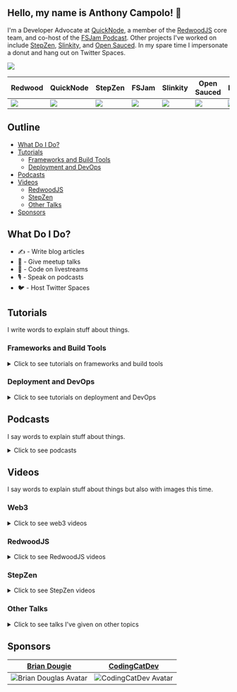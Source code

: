 ## Hello, my name is Anthony Campolo! :wave:

I'm a Developer Advocate at [QuickNode](https://www.quicknode.com/), a member of the [RedwoodJS](https://redwoodjs.com/) core team, and co-host of the [FSJam Podcast](https://fsjam.org/). Other projects I've worked on include [StepZen](https://stepzen.com/), [Slinkity](https://slinkity.dev/), and [Open Sauced](https://opensauced.pizza/). In my spare time I impersonate a donut and hang out on Twitter Spaces.

<a href="https://twitter.com/intent/follow?screen_name=ajcwebdev&tw_p=followbutton"><img src="https://img.shields.io/twitter/follow/ajcwebdev?label=%40ajcwebdev&style=social"></a>

|**Redwood**|**QuickNode**|**StepZen**|**FSJam**  |**Slinkity**|**Open Sauced**|**Lunch.dev**|
|-----------|-------------|-----------|-----------|------------|---------------|-------------|
|![](https://avatars.githubusercontent.com/u/45050444?s=90&v=4)|![](https://avatars.githubusercontent.com/u/53955811?s=90&v=4)|![](https://avatars.githubusercontent.com/u/78568488?s=90&v=4)|![](https://avatars.githubusercontent.com/u/70036575?s=90&v=4)|![](https://avatars.githubusercontent.com/u/89559275?s=90&v=4)|![](https://avatars.githubusercontent.com/u/57568598?s=90&v=4)|![](https://avatars.githubusercontent.com/u/76407473?s=90&v=4)|

## Outline

* [What Do I Do?](#what-do-i-do)
* [Tutorials](#tutorials)
  * [Frameworks and Build Tools](#frameworks-and-build-tools)
  * [Deployment and DevOps](#deployment-and-devops)
* [Podcasts](#podcasts)
* [Videos](#videos)
  * [RedwoodJS](#redwoodjs)
  * [StepZen](#stepzen)
  * [Other Talks](#other-talks)
* [Sponsors](#sponsors)

## What Do I Do?

* :writing_hand: - Write blog articles
* :speech_balloon: - Give meetup talks
* :movie_camera: - Code on livestreams
* :studio_microphone: - Speak on podcasts
* :bird: - Host Twitter Spaces

## Tutorials

I write words to explain stuff about things.

### Frameworks and Build Tools

<details>
  <summary>Click to see tutorials on frameworks and build tools</summary><br>

  | Blog                                                                                                                   | Repo                                                         |
  | ---------------------------------------------------------------------------------------------------------------------- | ------------------------------------------------------------ |
  | [A First Look at Astro](https://dev.to/ajcwebdev/a-first-look-at-astro-2937)                                           | [Repo](https://github.com/ajcwebdev/ajcwebdev-astro)         |
  | [A First Look at Oak](https://dev.to/ajcwebdev/a-first-look-at-oak-2gob)                                               | [Repo](https://github.com/ajcwebdev/ajcwebdev-oak)           |
  | [A First Look at Nuxt 3](https://dev.to/ajcwebdev/a-first-look-at-nuxt-3-1769)                                         | [Repo](https://github.com/ajcwebdev/ajcwebdev-nuxt3)         |
  | [A First Look at GraphQL Helix](https://dev.to/ajcwebdev/a-first-look-at-graphql-helix-1db3)                           | [Repo](https://github.com/ajcwebdev/ajcwebdev-graphql-helix) |
  | [A First Look at KeystoneJS](https://dev.to/ajcwebdev/a-first-look-at-keystonejs-267m)                                 | [Repo](https://github.com/ajcwebdev/ajcwebdev-keystone)      |
  | [A First Look at Slinkity](https://dev.to/ajcwebdev/a-first-look-at-slinkity-3ig)                                      | [Repo](https://github.com/ajcwebdev/ajcwebdev-slinkity)      |
  | [A First Look at React 18 with Vite and Netlify](https://ajcwebdev.com/a-first-look-at-react-18-with-vite-and-netlify) | [Repo](https://github.com/ajcwebdev/ajcwebdev-react18)       |
  | [A First Look at Remix](https://dev.to/ajcwebdev/a-first-look-at-remix-2cp1)                                           | [Repo](https://github.com/ajcwebdev/ajcwebdev-remix)         |
  | [A First Look at Vite](https://dev.to/ajcwebdev/a-first-look-at-vite-m8n)                                              | [Repo](https://github.com/ajcwebdev/ajcwebdev-vite)          |
  | [A First Look at SvelteKit](https://dev.to/ajcwebdev/a-first-look-at-svelte-kit-372h)                                  | TODO                                                         |
  | [A First Look at RedwoodJS](https://community.redwoodjs.com/t/a-first-look-at-redwoodjs-complete-series/1143)          | [Repo](https://github.com/ajcwebdev/ajcwebdev-redwood)       |
</details>

### Deployment and DevOps

<details>
  <summary>Click to see tutorials on deployment and DevOps</summary><br>

  | Blog|Repo|
  | ------------------------------------------------------------------------------------------------------------------- | --------------------------------------------------------------- |
  | [A First Look at Pulumi](https://dev.to/ajcwebdev/a-first-look-at-pulumi-4h3l)                                      | [Repo](https://github.com/ajcwebdev/ajcwebdev-pulumi)           |
  | [A First Look at AWS Fargate](https://dev.to/ajcwebdev/a-first-look-at-aws-fargate-395f)                            | TODO                                                            |
  | [A First Look at Serverless Cloud](https://dev.to/ajcwebdev/a-first-look-at-serverless-cloud-3e18)                  | [Repo](https://github.com/ajcwebdev/ajcwebdev-serverless-cloud) |
  | [A First Look at Fly](https://dev.to/ajcwebdev/a-first-look-at-fly-3a87)                                            | [Repo](https://github.com/ajcwebdev/ajcwebdev-fly)              |
  | [A First Look at GitHub Actions](https://dev.to/ajcwebdev/a-first-look-at-github-actions-1j9d)                      | [Repo](https://github.com/ajcwebdev/ajcwebdev-actions)          |
  | [A First Look at PostGraphile with Railway](https://dev.to/ajcwebdev/a-first-look-at-postgraphile-with-railway-1k9d)| TODO                                                            |
  | [A First Look at Deno Deploy](https://dev.to/ajcwebdev/a-first-look-at-deno-deploy-3hmc)                            | [Repo](https://github.com/ajcwebdev/ajcwebdev-deno)             |
  | [A First Look at Docker](https://dev.to/ajcwebdev/a-first-look-at-docker-3hfg)                                      | [Repo](https://github.com/ajcwebdev/ajcwebdev-docker)           |
  | [A First Look at Azure Functions](https://dev.to/ajcwebdev/a-first-look-at-azure-functions-i6f)                     | [Repo](https://github.com/ajcwebdev/ajcwebdev-azure)            |
  | [A First Look at Serverless Framework](https://dev.to/ajcwebdev/a-first-look-at-the-serverless-framework-3okh)      | [Repo](https://github.com/ajcwebdev/ajcwebdev-serverless)       |
  | [A First Look at Architect](https://dev.to/ajcwebdev/a-first-look-at-architect-5768)                                | [Repo](https://github.com/ajcwebdev/ajcwebdev-architect)        |
  | [A First Look at Amplify with Vite](https://dev.to/ajcwebdev/a-first-look-at-amplify-with-vite-1g7j)                | [Repo](https://github.com/ajcwebdev/ajcwebdev-amplify)          |
  | [A First Look at AWS SAM](https://dev.to/ajcwebdev/a-first-look-at-aws-sam-478c)                                    | [Repo](https://github.com/ajcwebdev/ajcwebdev-sam)              |
  | [A First Look at AWS CDK](https://dev.to/ajcwebdev/a-first-look-at-aws-cdk-2036)                                    | [Repo](https://github.com/ajcwebdev/ajcwebdev-cdk)              |
  | [A First Look at Cloudflare Workers](https://dev.to/ajcwebdev/a-first-look-at-cloudflare-workers-20km)              | [Repo](https://github.com/ajcwebdev/ajcwebdev-workers)          |
  | [A First Look at Cloudflare Pages](https://dev.to/ajcwebdev/a-first-look-at-cloudflare-pages-2a5h)                  | [Repo](https://github.com/ajcwebdev/redwood-cloudflare-pages)   |
</details>

## Podcasts

I say words to explain stuff about things.

<details>
  <summary>Click to see podcasts</summary><br>

  | Show                                                                        | Episode                                                                                                                                                                                                |
  | --------------------------------------------------------------------------- | ------------------------------------------------------------------------------------------------------------------------------------------------------------------------------------------------------ |
  | [PodRocket](https://podrocket.logrocket.com/)                               | [QuickNode with Anthony Campolo and Noah Hein](https://podrocket.logrocket.com/quicknode)                                                                                                              |
  | [JavaScript Jabber](https://topenddevs.com/podcasts/javascript-jabber/)     | [Simplifying Slinkity with Anthony Campolo](https://topenddevs.com/podcasts/javascript-jabber/episodes/simplifying-slinkity-with-anthony-campolo)                                                      |
  | [JavaScript Jam](https://www.javascriptjam.com/)                            | [RedwoodJS: The JS App Framework](https://www.youtube.com/watch?v=QubWxw4hl_A)                                                                                                                         |
  | [Does Not Compute](https://dnc.show/)                                       | [Anthony Campolo: Redwood, StepZen, and More](https://spec.fm/podcasts/does-not-compute/FzVJ74U3)                                                                                                      |
  | [Talking Serverless](https://www.talkingserverless.io/)                     | [Anthony Campolo Returns!](https://www.talkingserverless.io/episodes/ep-38%3A-anthony-campolo-returns!)                                                                                                |
  | [PodRocket](https://podrocket.logrocket.com/)                               | [GraphQL 101 with Anthony Campolo](https://podrocket.logrocket.com/graphql)                                                                                                                            |
  | [JavaScript Jabber](https://topenddevs.com/podcasts/javascript-jabber/)     | [RedwoodJS Brings Fullstack to the Jamstack with Anthony Campolo](https://topenddevs.com/podcasts/javascript-jabber/episodes/jsj-472-redwoodjs-brings-full-stack-to-the-jamstack-with-anthony-campolo) |
  | [Web Rush](https://webrush.io/)                                             | [RedwoodJS with Anthony Campolo](https://webrush.io/episodes/episode-119-redwood-js-with-anthony-campolo)                                                                                              |
  | [Rails with Jason](https://www.codewithjason.com/rails-with-jason-podcast/) | [RedwoodJS with Anthony Campolo, RedwoodJS Core Advocate](https://www.codewithjason.com/podcast/9478234-081-redwoodjs-with-anthony-campolo-redwoodjs-core-advocate/)                                   |
  | [Does Not Compute](https://dnc.show/)                                       | [RedwoodJS with Anthony Campolo](https://spec.fm/podcasts/does-not-compute/SdKxPhhS)                                                                                                                   |
  | [That's My Jamstack](https://thatsmyjamstack.com/)                          | [Anthony Campolo on Fullstack Serverless Frameworks](https://thatsmyjamstack.com/posts/anthony-campolo/)                                                                                               |
  | [Talking Serverless](https://www.talkingserverless.io/)                     | [Anthony Campolo RedwoodJS Contributor](https://www.talkingserverless.io/episodes/ep-30%3A-anthony-campolo-redwoodjs-contributor)                                                                      |
  | [Jamstack Radio](https://www.heavybit.com/library/podcasts/jamstack-radio/) | [Studying the Stack with Anthony Campolo](https://www.heavybit.com/library/podcasts/jamstack-radio/ep-66-studying-the-stack-with-anthony-campolo/)                                                     |
  | [Smashing Podcast](https://podcast.smashingmagazine.com/)                   | [What Is RedwoodJS with Anthony Campolo](https://podcast.smashingmagazine.com/episodes/what-is-redwoodjs-with-anthony-campolo)                                                                         |
</details>

## Videos

I say words to explain stuff about things but also with images this time.

### Web3

<details>
  <summary>Click to see web3 videos</summary><br>

  | Location         | Talk                                                                                                                              |
  | ---------------- | --------------------------------------------------------------------------------------------------------------------------------- |
  | Some Antics      | [Deploy a Site to the Decentralized Web with IPFS](https://www.youtube.com/watch?v=GJQZkm2ut0E)                                   |
  | Jamstack Boston  | [Web3 is Jamstack by Default](https://www.youtube.com/watch?app=desktop&v=mGeBVj6Mve0)                                            |
  | PurrfectDev      | [QuickNode Builds Infrastructure for the Future](https://www.youtube.com/watch?v=_eI89jkGdSU)                                     |
  | QuickStreams     | [Taking Astro to the Moon with QuickNode](https://www.youtube.com/watch?v=0CGxaQ2xKtg)                                            |
  | Codementors      | [A First Look at Deploying Smart Contracts on Avalanche](https://www.youtube.com/watch?v=RvvMWGPJVUI)                             |
  | QuickStreams     | [A First Look at Avalanche](https://www.youtube.com/watch?v=r2GIxZ1KMQE)                                                          |
  | ETHAmsterdam     | [Optimistic Rollups and Sidechains](https://www.youtube.com/watch?v=xtLmrKsFPvg)                                                  |
</details>

### RedwoodJS

<details>
  <summary>Click to see RedwoodJS videos</summary><br>

  | Location         | Talk                                                                                                                              |
  | ---------------- | --------------------------------------------------------------------------------------------------------------------------------- |
  | Nick Taylor      | [RedwoodJS Walkthrough with Anthony Campolo](https://www.youtube.com/watch?v=URQSVmrr8Vo)                                         |
  | Learn with Jason | [RedwoodJS 1.0](https://www.youtube.com/watch?v=wrGOSm7IYRQ)                                                                      |
  | Jamstack Boston  | [Architecting Jamstack Applications with GraphQL](https://www.youtube.com/watch?v=rZvNpMv4spE)                                    |
  | Some Antics      | [Secrets of Accessible Routing with the RedwoodJS Core Team](https://www.youtube.com/watch?v=LSuDHfAsBCE&ab_channel=BenMyers)     |
  | Async            | [Fullstack Jamstack Development with RedwoodJS](https://www.youtube.com/watch?v=n1CUe6ArjD8)                                      |
  | Events.lunch.dev | [Using Storybook with Redwood](https://www.youtube.com/watch?v=zYm1a39Lpgs)                                                       |
  | Some Antics      | [Putting RedwoodJS Docs to the Test](https://www.youtube.com/watch?v=ois3P63Yiwc)                                                 |
  | GraphQL Denver   | [Fullstack GraphQL with RedwoodJS and AppSync](https://www.youtube.com/watch?v=v-3yXJ5sLsY)                                       |
  | JS Monthly       | [Building Fullstack Jamstack Applications with RedwoodJS](https://www.youtube.com/watch?v=x3NuaErh6vs)                            |
  | Jamstack OPO     | [Building Fullstack Jamstack Applications with RedwoodJS](https://www.youtube.com/watch?v=RwZ1bWWRJQI)                            |
  | Learn with Jason | [Let's Learn RedwoodJS!](https://www.youtube.com/watch?v=o9JVHmYvs9Q)                                                             |
  | Mintbean         | [RedwoodJS and the Universal Deployment Machine](https://www.youtube.com/watch?v=QHmBRaizvxE)                                     |
  | GraphQL Texas    | [Architecting a Fullstack Jamstack Application with FaunaDB, RedwoodJS, and GraphQL](https://www.youtube.com/watch?v=J-StXLZXG98) |
  | Jamstack Denver  | [A First Look at RedwoodJS](https://www.youtube.com/watch?v=0krdC_D42IU)                                                          |
</details>

### StepZen

<details>
  <summary>Click to see StepZen videos</summary><br>
  
  | Guest/Location   | Episode                                                                                                                           |
  | ---------------- | --------------------------------------------------------------------------------------------------------------------------------- |
  | Pratical Dev     | [Walkthrough Wednesday with Anthony Campolo](https://www.youtube.com/watch?v=pwO_dTYUFT8)                                         |
  | StepZen Stream   | [Analyze Sentiment of Dev.to Blog Comments with Google's Cloud Natural Language API](https://www.youtube.com/watch?v=O06cdhlYZVM) |
  | Frontend Horse   | [Integrating APIs with StepZen GraphQL Studio](https://www.youtube.com/watch?v=17VYX2AW4Jg)                                       |
  | Alex Trost       | [Connecting to Prismic's REST API with StepZen](https://www.youtube.com/watch?v=69MtoZrvKts)                                      |
  | Ben Holmes       | [Bringing Dynamic Content to Static 11ty Sites with Slinkity and GraphQL](https://www.youtube.com/watch?v=Od-xAgNaDdY)            |
  | Sean Keegan      | [Testing a StepZen GraphQL API with Postman](https://www.youtube.com/watch?v=TjrDzDdj1J4&ab_channel=StepZen)                      |
  | StepZen Stream   | [StepZen 101 - What is StepZen and How Does it Work?](https://www.youtube.com/watch?v=fe5nye62USc)                                |
  | Paul Copplestone | [Techniques for Connecting to a PostgreSQL Database with StepZen and Supabase](https://www.youtube.com/watch?v=sBEFTfUfxbk)       |
  | Facundo Giuliani | [How to mix data from Storyblok CMS with your own project using StepZen](https://www.youtube.com/watch?v=gDxYEUIzRMQ)             |
  | Greg Schier      | [Deploying Railway Applications](https://www.youtube.com/watch?v=nFu_WgudLlY)                                                     |
  | StepZen Stream   | [Creating a Mesh of GraphQL API's with StepZen's `@graphql` Directive](https://www.youtube.com/watch?v=beTNUsQb2ew)               |
</details>

### Other Talks

<details>
  <summary>Click to see talks I've given on other topics</summary><br>

  | Location                    | Talk                                                                                                          |
  | --------------------------- | ------------------------------------------------------------------------------------------------------------- |
  | Teach Jenn Tech             | [Deploy a React App with Vite and Vercel](https://www.youtube.com/watch?v=bU-zAAd5FyM)                        |
  | Some Antics                 | [Building APIs with Deno and Oak](https://www.youtube.com/watch?v=ssosKWNIcwM)                                |
  | The Jamstack Goes Fullstack | [The Jamstack Goes Fullstack](https://www.youtube.com/watch?v=1bYvPcCkbBI)                                    |
  | Some Antics                 | [Vite and the Next Generation of Frontend Tooling](https://www.youtube.com/watch?v=gRzWZpRmkv0)               |
  | Svelte Society Bay Area     | [Optimize your Site for SEO with Elder.js with Anthony Campolo](https://www.youtube.com/watch?v=Ru5_2spFjQg)  |
  | Mintbean                    | [Intro to GraphQL](https://www.youtube.com/watch?v=xwbi_s6v3sg)                                               |
  | Mintbean                    | [Optimize your SEO with Elder.js](https://www.youtube.com/watch?v=R-GrUe5fIlg)                                |
  | Mintbean                    | [Fullstack GraphQL with AppSync](https://www.youtube.com/watch?v=I8jBOfNLDNw)                                 |
  | VueNYC                      | [Vue 3.0, the Composition API and the Perils of Migration](https://www.meetup.com/vueJsNYC/events/274739702/) |
  | Mintbean                    | [Building an App from Scratch with Nuxt.js](https://www.youtube.com/watch?v=6dy88IEvtO8)                      |
  | Open Sauced                 | [A Bootcamp Student’s Contribution to Open Source](https://www.youtube.com/watch?v=yEyz2WXrqdo)               |
  | Paris Deno                  | [Deno Crate Organization](https://www.youtube.com/watch?v=AOvg_GbnsbA)                                        |
</details>

## Sponsors

| [Brian Dougie](https://github.com/bdougie)                                          | [CodingCatDev](https://github.com/CodingCatDev)                                   |
| ----------------------------------------------------------------------------------- | --------------------------------------------------------------------------------- |
| ![Brian Douglas Avatar](https://avatars0.githubusercontent.com/u/5713670?s=200&v=4) | ![CodingCatDev Avatar](https://avatars.githubusercontent.com/u/44850231?s=200&v=4)|
